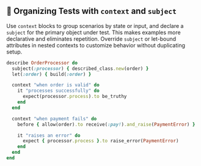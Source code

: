 ## 📂 Organizing Tests with `context` and `subject`

Use `context` blocks to group scenarios by state or input, and declare a `subject` for the primary object under test. This makes examples more declarative and eliminates repetition. Override `subject` or let-bound attributes in nested contexts to customize behavior without duplicating setup.

```ruby
describe OrderProcessor do
  subject(:processor) { described_class.new(order) }
  let(:order) { build(:order) }

  context "when order is valid" do
    it "processes successfully" do
      expect(processor.process).to be_truthy
    end
  end

  context "when payment fails" do
    before { allow(order).to receive(:pay!).and_raise(PaymentError) }

    it "raises an error" do
      expect { processor.process }.to raise_error(PaymentError)
    end
  end
end
```